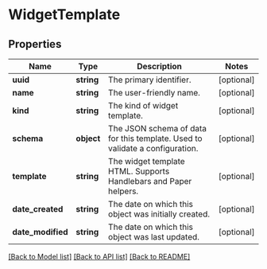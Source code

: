 # WidgetTemplate

## Properties
Name | Type | Description | Notes
------------ | ------------- | ------------- | -------------
**uuid** | **string** | The primary identifier. | [optional] 
**name** | **string** | The user-friendly name. | [optional] 
**kind** | **string** | The kind of widget template. | [optional] 
**schema** | **object** | The JSON schema of data for this template. Used to validate a configuration. | [optional] 
**template** | **string** | The widget template HTML. Supports Handlebars and Paper helpers. | [optional] 
**date_created** | **string** | The date on which this object was initially created. | [optional] 
**date_modified** | **string** | The date on which this object was last updated. | [optional] 

[[Back to Model list]](../README.md#documentation-for-models) [[Back to API list]](../README.md#documentation-for-api-endpoints) [[Back to README]](../README.md)


